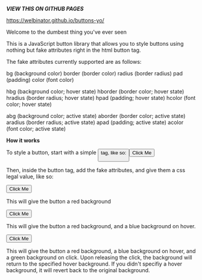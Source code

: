 ***VIEW THIS ON GITHUB PAGES***

https://welbinator.github.io/buttons-yo/


Welcome to the dumbest thing you've ever seen

This is a JavaScript button library that allows you to style buttons using nothing but fake attributes right in the html button tag.

The fake attributes currently supported are as follows:

  bg              (background color)
  border          (border color)
  radius          (border radius)
  pad             (padding)
  color           (font color)
  
  hbg             (background color; hover state)
  hborder         (border color; hover state)
  hradius         (border radius; hover state)
  hpad            (padding; hover state)
  hcolor          (font color; hover state)
  
  abg             (background color; active state)
  aborder         (border color; active state)
  aradius         (border radius; active state)
  apad            (padding; active state)
  acolor          (font color; active state)
  
  
**How it works**

To style a button, start with a simple <button> tag, like so:

<button>Click Me</button>

Then, inside the button tag, add the fake attributes, and give them a css legal value, like so:

   <button bg="#ff0000">Click Me</button>

This will give the button a red background

   <button bg="#ff0000" hbg="#0000ff">Click Me</button>

This will give the button a red background, and a blue background on hover.

   <button bg="#ff0000" hbg="#0000ff" abg="#00ff00">Click Me</button>

This will give the button a red background, a blue background on hover, and a green background on click. Upon releasing the click, the background will return to the specified hover background. If you didn't specifiy a hover background, it will revert back to the original background.
  
  
